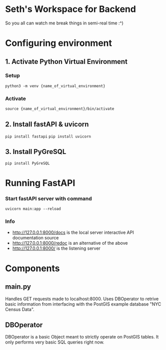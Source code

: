# Seth's Workspace for Backend

So you all can watch me break things in semi-real time :^)

# Configuring environment
## 1. Activate Python Virtual Environment
### Setup
`python3 -m venv {name_of_virtual_environment}`
### Activate
`source {name_of_virtual_environment}/bin/activate`

## 2. Install fastAPI & uvicorn
`pip install fastapi`
`pip install uvicorn`

## 3. Install PyGreSQL
`pip install PyGreSQL`

# Running FastAPI
### Start fastAPI server with command
`uvicorn main:app --reload`

### Info
- http://127.0.0.1:8000/docs is the local server interactive API documentation source
- http://127.0.0.1:8000/redoc is an alternative of the above
- http://127.0.0.1:8000/ is the listening server

# Components
## main.py
Handles GET requests made to localhost:8000. Uses DBOperator to retrive basic information from interfacing with the PostGIS example database "NYC Census Data".

## DBOperator
DBOperator is a basic Object meant to strictly operate on PostGIS tables. It only performs very basic SQL queries right now.
